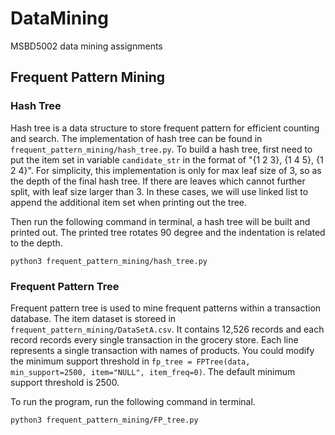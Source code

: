 # DataMining
MSBD5002 data mining assignments

## Frequent Pattern Mining
### Hash Tree

Hash tree is a data structure to store frequent pattern for efficient counting and search. The implementation of hash tree can be found in `frequent_pattern_mining/hash_tree.py`. To build a hash tree, first need to put the item set in variable `candidate_str` in the format of "{1 2 3}, {1 4 5}, {1 2 4}". For simplicity, this implementation is only for max leaf size of 3, so as the depth of the final hash tree. If there are leaves which cannot further split, with leaf size larger than 3. In these cases, we will use linked list to append the additional item set when printing out the tree.


Then run the following command in terminal, a hash tree will be built and printed out. The printed tree rotates 90 degree and the indentation is related to the depth.

```
python3 frequent_pattern_mining/hash_tree.py
```

### Frequent Pattern Tree

Frequent pattern tree is used to mine frequent patterns within a transaction database. The item dataset is storeed in `frequent_pattern_mining/DataSetA.csv`. It contains 12,526 records and each record records every single transaction in the grocery store. Each line represents a single transaction with names of products. You could modify the minimum support threshold in `fp_tree = FPTree(data, min_support=2500, item="NULL", item_freq=0)`. The default minimum support threshold is 2500.

To run the program, run the following command in terminal.

```
python3 frequent_pattern_mining/FP_tree.py
```